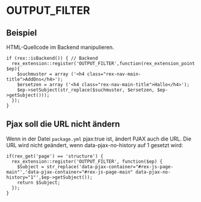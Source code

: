 # OUTPUT_FILTER


## Beispiel

HTML-Quellcode im Backend manipulieren. 

```
if (rex::isBackend()) { // Backend
  rex_extension::register('OUTPUT_FILTER',function(rex_extension_point $ep){
    $suchmuster = array ('<h4 class="rex-nav-main-title">AddOns</h4>');
    $ersetzen = array ('<h4 class="rex-nav-main-title">Hallo</h4>');
    $ep->setSubject(str_replace($suchmuster, $ersetzen, $ep->getSubject()));
  });
}
```

## Pjax soll die URL nicht ändern

Wenn in der Datei `package.yml` pjax:true ist, ändert PJAX auch die URL. Die URL wird nicht geändert, wenn data-pjax-no-history auf 1 gesetzt wird:

```
if(rex_get('page') == 'structure') {
  rex_extension::register('OUTPUT_FILTER', function($ep) {
    $Subject = str_replace('data-pjax-container="#rex-js-page-main"','data-pjax-container="#rex-js-page-main" data-pjax-no-history="1"',$ep->getSubject());
    return $Subject;
  });
}
```